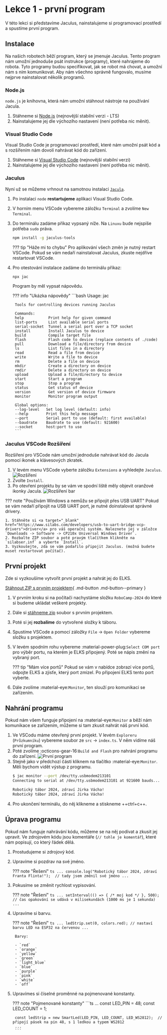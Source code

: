 # Lekce 1 - první program

V této lekci si představíme Jaculus, nainstalujeme si programovací prostředí a spustíme první program.

## Instalace

Na našich robotech běží program, který se jmenuje Jaculus.
Tento program nám umožní jednoduše psát instrukce (programy), které nahrajeme do robota.
Tyto programy budou specifikovat, jak se robot má chovat, a umožní nám s ním komunikovat.
Aby nám všechno správně fungovalo, musíme nejprve nainstalovat několik programů.

### Node.js

`node.js` je knihovna, která nám umožní stáhnout nástroje na používání Jacula.

1. Stáhneme si [Node.js](https://nodejs.org/en/download) (nejnovější stabilní verzi - LTS)
2. Nainstalujeme jej dle výchozího nastavení (není potřeba nic měnit).

### Visual Studio Code

Visual Studio Code je programovací prostředí, které nám umožní psát kód a s rozšířením nám dovolí nahrávat kód do zařízení.

1. Stáhneme si [Visual Studio Code](https://code.visualstudio.com/download) (nejnovější stabilní verzi)
2. Nainstalujeme jej dle výchozího nastavení (není potřeba nic měnit).

### Jaculus

Nyní už se můžeme vrhnout na samotnou instalaci [`Jacula`](https://jaculus.org/getting-started/).

1. Po instalaci `node` **restartujeme** aplikaci Visual Studio Code.
2. V horním menu VSCode vybereme záložku `Terminal` a zvolíme `New Terminal`.
3. Do terminálu zadáme příkaz vypsaný níže. Na `Linuxu` bude nejspíše potřeba `sudo` práva.

	```bash
	npm install -g jaculus-tools
	```

	??? tip "Háže mi to chybu"
		Pro aplikování všech změn je nutný restart VSCode. Pokud se vám nedaří nainstalovat Jaculus, zkuste nejdříve restartovat VSCode.

4. Pro otestování instalace zadáme do terminálu příkaz:

	```bash
	npx jac
	```

	Program by měl vypsat nápovědu.

	??? info "Ukázka nápovědy"
		```bash
		Usage: jac <command>

		Tools for controlling devices running Jaculus

		Commands:
		help           Print help for given command
		list-ports     List available serial ports
		serial-socket  Tunnel a serial port over a TCP socket
		install        Install Jaculus to device
		build          Compile target file
		flash          Flash code to device (replace contents of ./code)
		pull           Download a file/directory from device
		ls             List files in a directory
		read           Read a file from device
		write          Write a file to device
		rm             Delete a file on device
		mkdir          Create a directory on device
		rmdir          Delete a directory on device
		upload         Upload a file/directory to device
		start          Start a program
		stop           Stop a program
		status         Get status of device
		version        Get version of device firmware
		monitor        Monitor program output

		Global options:
		--log-level   Set log level (default: info)
		--help        Print this help message
		--port        Serial port to use (default: first available)
		--baudrate    Baudrate to use (default: 921600)
		--socket      host:port to use
		```



### Jaculus VSCode Rozšíření

Rozšíření pro VSCode nám umožní jednoduše nahrávat kód do Jacula pomocí ikonek a klávesových zkratek.

1. V levém menu VSCode vyberte záložku `Extensions` a vyhledejte `Jaculus`.
	![Rozšíření](./assets/extension.png)
2. Zvolte `Install`.
3. Po otevření projektu by se vám ve spodní liště měly objevit oranžové ikonky Jacula.
   	![Rozšíření bar](./assets/bar.png)

??? note "Používám Windows a nemůžu se připojit přes USB UART"
	Pokud se vám nedaří připojit na USB UART port, je nutné doinstalovat správné drivery.

	1. Stáhněte si <a target="_blank" href="https://www.silabs.com/developers/usb-to-uart-bridge-vcp-drivers">driver</a> pro váš operační systém. Naleznete jej v záložce `Downloads -> Software -> CP210x Universal Windows Driver`.
	2. Rozbalte ZIP soubor a poté pravým tlačítkem klikněte na `silabser.inf` a vyberte `Install`.
	3. Vyzkoušejte, zda se vám podařilo připojit Jaculus. (možná budete muset restartovat počítač).


## První projekt

Zde si vyzkoušíme vytvořit první projekt a nahrát jej do ELKS.

[Stáhnout ZIP s prvním projektem](./example1.zip){ .md-button .md-button--primary }


1. V prvním kroku si na počítači nachystáme složku `RoboCamp-2024` do které si budeme ukládat veškeré projekty.
2. Dále si [stáhneme zip](./example1.zip) soubor s prvním projektem.
3. Poté si jej **rozbalíme** do vytvořené složky k táboru.
4. Spustíme VSCode a pomocí záložky `File` -> `Open Folder` vybereme složku s projektem.
5. V levém spodním rohu vybereme :material-power-plug:`Select COM port` pro výběr portu, na kterém je ELKS připojený. Poté se nápis změní na vybraný port.

	??? tip "Mám více portů"
		Pokud se vám v nabídce zobrazí více portů, odpojte ELKS a zjisťe, který port zmizel. Po připojení ELKS tento port vyberte.
6. Dále zvolíme :material-eye:`Monitor`, ten slouží pro komunikaci se zařízením.

## Nahrání programu

Pokud nám všem funguje připojení na :material-eye:`Monitor` a běží nám komunikace se zařízením, můžeme si tam zkusit nahrát náš první kód.

1. Ve VSCodu máme otevřený první projekt. V levém `Exploreru` (`Průzkumníku`) vybereme soubor ze  `src` -> `index.ts`. V něm vidíme náš první program.
2. Poté zvolíme :octicons-gear-16:`Build and Flash` pro nahrání programu do zařízení.
	![První program](./assets/first-code.png)
3. Stejně jako v předchozí části kliknem na tlačítko :material-eye:`Monitor`. Měli bychom vidět výstup z programu.
	```bash
	$ jac monitor --port /dev/tty.usbmodem213101
	Connecting to serial at /dev/tty.usbmodem213101 at 921600 bauds... Connected.

	Robotický tábor 2024, zdraví Jirka Vácha!
	Robotický tábor 2024, zdraví Jirka Vácha!
	```
4. Pro ukončení terminálu, do něj klikneme a stiskneme ++ctrl+c++.
## Úprava programu

Pokud nám funguje nahrávání kódu, můžeme se na něj podívat a zkusit jej upravit.
Ve zdrojovém kódu jsou komentáře (`// tohle je komentář`), které nám popisují, co který řádek dělá.

1. Prostudujeme si zdrojový kód.
2. Upravíme si pozdrav na své jméno.

	??? note "Řešení"
		```ts
		...
		console.log("Robotický tábor 2024, zdraví Franta Flinta!");  // tady jsem změnil své jméno
		...
		```

3. Pokusíme se změnit rychlost vypisování.

	??? note "Řešení"
		```ts
		...
		setInterval(() => { /* moj kod */ }, 500); // čas opakování se udává v milisekundách (1000 ms je 1 sekunda)
		...
		```

4. Upravíme si barvu.

	??? note "Řešení"
		```ts
		...
		ledStrip.set(0, colors.red); // nastaví barvu LED na ESP32 na červenou
		...
		```

		Barvy:

		- `red`
		- `orange`
		- `yellow`
		- `green`
		- `light_blue`
		- `blue`
		- `purple`
		- `pink`
		- `white`
		- `off`

5. Upravímes si číselné proměnné na pojmenované konstanty.

	??? note "Pojmenované konstanty"
		```ts
		...
		const LED_PIN = 48;
		const LED_COUNT = 1;

		const ledStrip = new SmartLed(LED_PIN, LED_COUNT, LED_WS2812);  // připojí pásek na pin 48, s 1 ledkou a typem WS2812
		...
		```
